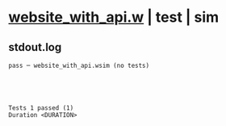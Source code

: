 # [website_with_api.w](../../../../examples/tests/valid/website_with_api.w) | test | sim

## stdout.log
```log
pass ─ website_with_api.wsim (no tests)
 




Tests 1 passed (1) 
Duration <DURATION>

```

